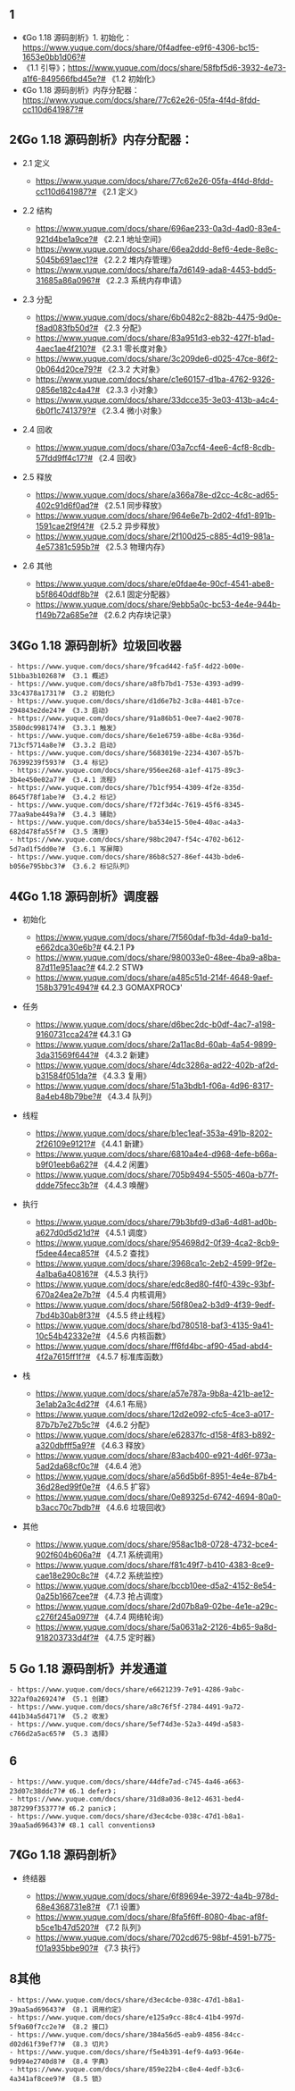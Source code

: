 
## 1
- 《Go 1.18 源码剖析》1. 初始化：https://www.yuque.com/docs/share/0f4adfee-e9f6-4306-bc15-1653e0bb1d06?#
- 《1.1 引导》；https://www.yuque.com/docs/share/58fbf5d6-3932-4e73-a1f6-849566fbd45e?# 《1.2 初始化》
- 《Go 1.18 源码剖析》内存分配器：https://www.yuque.com/docs/share/77c62e26-05fa-4f4d-8fdd-cc110d641987?#

## 2《Go 1.18 源码剖析》内存分配器：

- 2.1 定义
    - https://www.yuque.com/docs/share/77c62e26-05fa-4f4d-8fdd-cc110d641987?# 《2.1 定义》

- 2.2 结构
    - https://www.yuque.com/docs/share/696ae233-0a3d-4ad0-83e4-921d4be1a9ce?# 《2.2.1 地址空间》
    - https://www.yuque.com/docs/share/66ea2ddd-8ef6-4ede-8e8c-5045b691aec1?# 《2.2.2 堆内存管理》
    - https://www.yuque.com/docs/share/fa7d6149-ada8-4453-bdd5-31685a86a096?# 《2.2.3 系统内存申请》

- 2.3 分配
    - https://www.yuque.com/docs/share/6b0482c2-882b-4475-9d0e-f8ad083fb50d?# 《2.3 分配》
    - https://www.yuque.com/docs/share/83a951d3-eb32-427f-b1ad-4aec1ae4f210?# 《2.3.1 零长度对象》
    - https://www.yuque.com/docs/share/3c209de6-d025-47ce-86f2-0b064d20ce79?# 《2.3.2 大对象》
    - https://www.yuque.com/docs/share/c1e60157-d1ba-4762-9326-0856e182c4a4?# 《2.3.3 小对象》
    - https://www.yuque.com/docs/share/33dcce35-3e03-413b-a4c4-6b0f1c741379?# 《2.3.4 微小对象》

- 2.4 回收
    - https://www.yuque.com/docs/share/03a7ccf4-4ee6-4cf8-8cdb-57fdd9ff4c17?# 《2.4 回收》

- 2.5 释放
    - https://www.yuque.com/docs/share/a366a78e-d2cc-4c8c-ad65-402c91d6f0ad?# 《2.5.1 同步释放》
    - https://www.yuque.com/docs/share/964e6e7b-2d02-4fd1-891b-1591cae2f9f4?# 《2.5.2 异步释放》
    - https://www.yuque.com/docs/share/2f100d25-c885-4d19-981a-4e57381c595b?# 《2.5.3 物理内存》

- 2.6 其他
    - https://www.yuque.com/docs/share/e0fdae4e-90cf-4541-abe8-b5f8640ddf8b?# 《2.6.1 固定分配器》
    - https://www.yuque.com/docs/share/9ebb5a0c-bc53-4e4e-944b-f149b72a685e?# 《2.6.2 内存块记录》


## 3《Go 1.18 源码剖析》垃圾回收器
    - https://www.yuque.com/docs/share/9fcad442-fa5f-4d22-b00e-51bba3b10268?# 《3.1 概述》
    - https://www.yuque.com/docs/share/a8fb7bd1-753e-4393-ad99-33c4378a1731?# 《3.2 初始化》
    - https://www.yuque.com/docs/share/d1d6e7b2-3c8a-4481-b7ce-294843e2de24?# 《3.3 启动》
    - https://www.yuque.com/docs/share/91a86b51-0ee7-4ae2-9078-3580dc998174?# 《3.3.1 触发》
    - https://www.yuque.com/docs/share/6e1e6759-a8be-4c8a-936d-713cf5714a8e?# 《3.3.2 启动》
    - https://www.yuque.com/docs/share/5683019e-2234-4307-b57b-76399239f593?# 《3.4 标记》
    - https://www.yuque.com/docs/share/956ee268-a1ef-4175-89c3-3b4e450e02a7?# 《3.4.1 流程》
    - https://www.yuque.com/docs/share/7b1cf954-4309-4f2e-835d-8645f78f1abe?# 《3.4.2 标记》
    - https://www.yuque.com/docs/share/f72f3d4c-7619-45f6-8345-77aa9abe449a?# 《3.4.3 辅助》
    - https://www.yuque.com/docs/share/ba534e15-50e4-40ac-a4a3-682d478fa55f?# 《3.5 清理》
    - https://www.yuque.com/docs/share/98bc2047-f54c-4702-b612-5d7ad1f5dd0e?# 《3.6.1 写屏障》
    - https://www.yuque.com/docs/share/86b8c527-86ef-443b-bde6-b056e795bbc3?# 《3.6.2 标记队列》

## 4《Go 1.18 源码剖析》调度器

- 初始化

    - https://www.yuque.com/docs/share/7f560daf-fb3d-4da9-ba1d-e662dca30e6b?# 《4.2.1 P》
    - https://www.yuque.com/docs/share/980033e0-48ee-4ba9-a8ba-87d11e951aac?# 《4.2.2 STW》
    - https://www.yuque.com/docs/share/a485c51d-214f-4648-9aef-158b3791c494?# 《4.2.3 GOMAXPROC》'

- 任务

    - https://www.yuque.com/docs/share/d6bec2dc-b0df-4ac7-a198-9160731cca24?# 《4.3.1 G》
    - https://www.yuque.com/docs/share/2a11ac8d-60ab-4a54-9899-3da31569f644?# 《4.3.2 新建》
    - https://www.yuque.com/docs/share/4dc3286a-ad22-402b-af2d-b31584f051da?# 《4.3.3 复用》
    - https://www.yuque.com/docs/share/51a3bdb1-f06a-4d96-8317-8a4eb48b79be?# 《4.3.4 队列》

- 线程

    - https://www.yuque.com/docs/share/b1ec1eaf-353a-491b-8202-2f26109e9121?# 《4.4.1 新建》
    - https://www.yuque.com/docs/share/6810a4e4-d968-4efe-b66a-b9f01eeb6a62?# 《4.4.2 闲置》
    - https://www.yuque.com/docs/share/705b9494-5505-460a-b77f-ddde75fecc3b?# 《4.4.3 唤醒》

-  执行

    - https://www.yuque.com/docs/share/79b3bfd9-d3a6-4d81-ad0b-a627d0d5d21d?# 《4.5.1 调度》
    - https://www.yuque.com/docs/share/954698d2-0f39-4ca2-8cb9-f5dee44eca85?# 《4.5.2 查找》
    - https://www.yuque.com/docs/share/3968ca1c-2eb2-4599-9f2e-4a1ba6a40816?# 《4.5.3 执行》
    - https://www.yuque.com/docs/share/edc8ed80-f4f0-439c-93bf-670a24ea2e7b?# 《4.5.4 内核调用》
    - https://www.yuque.com/docs/share/56f80ea2-b3d9-4f39-9edf-7bd4b30ab8f3?# 《4.5.5 终止线程》
    - https://www.yuque.com/docs/share/bd780518-baf3-4135-9a41-10c54b42332e?# 《4.5.6 内核函数》
    - https://www.yuque.com/docs/share/ff6fd4bc-af90-45ad-abd4-4f2a7615ff1f?# 《4.5.7 标准库函数》

- 栈

    - https://www.yuque.com/docs/share/a57e787a-9b8a-421b-ae12-3e1ab2a3c4d2?# 《4.6.1 布局》
    - https://www.yuque.com/docs/share/12d2e092-cfc5-4ce3-a017-87b7b7e27b5c?# 《4.6.2 分配》
    - https://www.yuque.com/docs/share/e62837fc-d158-4f83-b892-a320dbfff5a9?# 《4.6.3 释放》
    - https://www.yuque.com/docs/share/83acb400-e921-4d6f-973a-5ad2da68cf0c?# 《4.6.4 池》
    - https://www.yuque.com/docs/share/a56d5b6f-8951-4e4e-87b4-36d28ed99f0e?# 《4.6.5 扩容》
    - https://www.yuque.com/docs/share/0e89325d-6742-4694-80a0-b3acc70c7bdb?# 《4.6.6 垃圾回收》

- 其他
    - https://www.yuque.com/docs/share/958ac1b8-0728-4732-bce4-902f604b606a?# 《4.7.1 系统调用》
    - https://www.yuque.com/docs/share/f81c49f7-b410-4383-8ce9-cae18e290c8c?# 《4.7.2 系统监控》
    - https://www.yuque.com/docs/share/bccb10ee-d5a2-4152-8e54-0a25b1667cee?# 《4.7.3 抢占调度》
    - https://www.yuque.com/docs/share/2d07b8a9-02be-4e1e-a29c-c276f245a097?# 《4.7.4 网络轮询》
    - https://www.yuque.com/docs/share/5a0631a2-2126-4b65-9a8d-918203733d4f?# 《4.7.5 定时器》

## 5 Go 1.18 源码剖析》并发通道
    - https://www.yuque.com/docs/share/e6621239-7e91-4286-9abc-322af0a26924?# 《5.1 创建》
    - https://www.yuque.com/docs/share/a8c76f5f-2784-4491-9a72-441b34a5d471?# 《5.2 收发》
    - https://www.yuque.com/docs/share/5ef74d3e-52a3-449d-a583-c766d2a5ac65?# 《5.3 选择》

## 6
    - https://www.yuque.com/docs/share/44dfe7ad-c745-4a46-a663-23d07c38ddc7?# 《6.1 defer》；
    - https://www.yuque.com/docs/share/31d8a036-8e12-4631-bed4-387299f35377?# 《6.2 panic》；
    - https://www.yuque.com/docs/share/d3ec4cbe-038c-47d1-b8a1-39aa5ad69643?# 《8.1 call conventions》

## 7《Go 1.18 源码剖析》

- 终结器

    - https://www.yuque.com/docs/share/6f89694e-3972-4a4b-978d-68e4368731e8?# 《7.1 设置》
    - https://www.yuque.com/docs/share/8fa5f6ff-8080-4bac-af8f-b5ce1b47d520?# 《7.2 队列》
    - https://www.yuque.com/docs/share/702cd675-98bf-4591-b775-f01a935bbe90?# 《7.3 执行》

## 8其他

    - https://www.yuque.com/docs/share/d3ec4cbe-038c-47d1-b8a1-39aa5ad69643?# 《8.1 调用约定》
    - https://www.yuque.com/docs/share/e125a9cc-88c4-41b4-997d-5f9a60f7cc2e?# 《8.2 接口》
    - https://www.yuque.com/docs/share/384a56d5-eab9-4856-84cc-d02d61f39ef7?# 《8.3 切片》
    - https://www.yuque.com/docs/share/f5e4b391-4ef9-4a93-964e-9d994e2740d8?# 《8.4 字典》
    - https://www.yuque.com/docs/share/859e22b4-c8e4-4edf-b3c6-4a341af8cee9?# 《8.5 锁》
